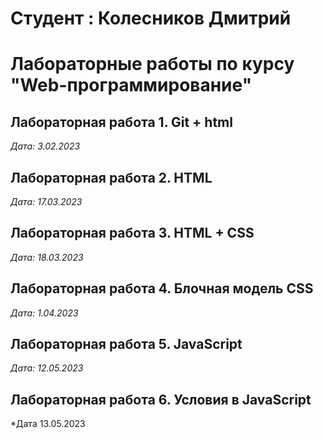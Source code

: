 # Студент : Колесников Дмитрий

# Лабораторные работы по курсу "Web-программирование"

## Лаборaторная работа 1. Git + html

*Дата: 3.02.2023*

## Лабораторная работа 2. HTML

*Дата: 17.03.2023*

## Лабораторная работа 3. HTML + CSS

*Дата: 18.03.2023*

## Лабораторная работа 4. Блочная модель CSS

*Дата: 1.04.2023*

## Лабораторная работа 5. JavaScript

*Дата: 12.05.2023*

## Лабораторная работа 6. Условия в JavaScript

*Дата 13.05.2023
